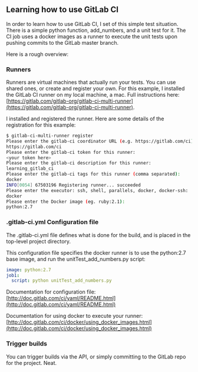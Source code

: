 ## Learning how to use GitLab CI

In order to learn how to use GitLab CI, I set of this simple test situation.
There is a simple python function, add\_numbers, and a unit test for it. The CI
job uses a docker images as a runner to execute the unit tests upon pushing 
commits to the GitLab master branch.

Here is a rough overview:

### Runners

Runners are virtual machines that actually run your tests. You can use shared ones, or 
create and register your own. For this example, I installed the GitLab CI runner on my
local machine, a mac. 
Full instructions here: [https://gitlab.com/gitlab-org/gitlab-ci-multi-runner](https://gitlab.com/gitlab-org/gitlab-ci-multi-runner).

I installed and registered the runner. Here are some details of the registration 
for this example:

```bash
$ gitlab-ci-multi-runner register
Please enter the gitlab-ci coordinator URL (e.g. https://gitlab.com/ci):
https://gitlab.com/ci
Please enter the gitlab-ci token for this runner:
<your token here>
Please enter the gitlab-ci description for this runner:
learning_gitlab_ci
Please enter the gitlab-ci tags for this runner (comma separated):
docker
INFO[0054] 67503196 Registering runner... succeeded
Please enter the executor: ssh, shell, parallels, docker, docker-ssh:
docker
Please enter the Docker image (eg. ruby:2.1):
python:2.7
```


### .gitlab-ci.yml Configuration file

The .gitlab-ci.yml file defines what is done for the build, and 
is placed in the top-level project directory. 

This configuration file specifies the docker runner is to use the python:2.7 
base image, and run the unitTest_add_numbers.py script:

```yml
image: python:2.7
job1:
  script: python unitTest_add_numbers.py
```

Documentation for configuration file:
[http://doc.gitlab.com/ci/yaml/README.html](http://doc.gitlab.com/ci/yaml/README.html)


Documentation for using docker to execute your runner:
[http://doc.gitlab.com/ci/docker/using_docker_images.html](http://doc.gitlab.com/ci/docker/using_docker_images.html)


### Trigger builds

You can trigger builds via the API, or simply committing to the GitLab repo for the project. Neat.
